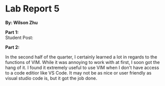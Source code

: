 # Lab Report 5
**By: Wilson Zhu** <br>

**Part 1:** <br>
Student Post: <br>



**Part 2:** <br>

In the second half of the quarter, I certainly learned a lot in regards to the functions of VIM. While it was annoying to work with at first, I soon got the hang of it. I found it extremely useful to use VIM when I don't have access to a code editior like VS Code. It may not be as nice or user friendly as visual studio code is, but it got the job done.
